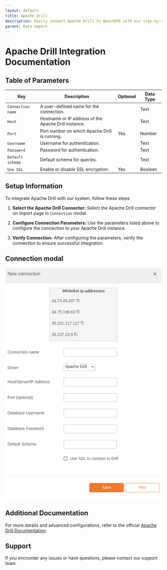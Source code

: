 ```yaml
---
layout: default
title: Apache Drill
description: Easily connect Apache Drill to BoostKPI with our step-by-step guide in our FAQ page. Unlock the potential of your data in Apache Drill by seamlessly integrating it with BoostKPI for in-depth analysis and reporting. Our comprehensive instructions will walk you through the process, ensuring a smooth and efficient connection. Dive into the details and harness the power of data analytics with Apache Drill and BoostKPI combined. 
parent: Data import
---
```


# Apache Drill Integration Documentation

## Table of Parameters

| Key               | Description                                          | Optional | Data Type |
|-------------------|------------------------------------------------------|----------|-----------|
| `Connection name` | A user-defined name for the connection.              |          | Text      |
| `Host`            | Hostname or IP address of the Apache Drill instance. |          | Text      |
| `Port`            | Port number on which Apache Drill is running.        | Yes      | Number    |
| `Username`        | Username for authentication.                         |          | Text      |
| `Password`        | Password for authentication.                         |          | Text      |
| `Default schema`  | Default schema for queries.                          |          | Text      |
| `Use SSL`         | Enable or disable SSL encryption.                    | Yes      | Boolean   |

## Setup Information

To integrate Apache Drill with our system, follow these steps:

1. **Select the Apache Drill Connector:** Select the Apache Drill connector on import page
   in `Connection` modal.

2. **Configure Connection Parameters:** Use the parameters listed above to configure the connection
   to your Apache Drill instance.

3. **Verify Connection:** After configuring the parameters, verify the connection to ensure
   successful integration.

## Connection modal

![Apache Drill Integration](../../../images/integration/apache-drill-integration.png)

## Additional Documentation

For more details and advanced configurations, refer to the
official [Apache Drill Documentation](https://drill.apache.org/docs/).

## Support

If you encounter any issues or have questions, please contact our support team.
